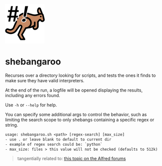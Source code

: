 <img src="./icon.png" width="128" />

# shebangaroo

Recurses over a directory looking for scripts, and tests the ones it finds to make sure they have valid interpreters.

At the end of the run, a logfile will be opened displaying the results, including any errors found.

Use `-h` or `--help` for help.

You can specify some additional args to control the behavior, such as limiting the search scope to only shebangs containing a specific regex or string.

```
usage: shebangaroo.sh <path> [regex-search] [max_size]
- use . or leave blank to default to current dir
- example of regex search could be: `python`
- max_size: files > this value will not be checked (defaults to 512k)
```

> tangentially related to: [this topic on the Alfred forums](https://www.alfredforum.com/topic/21940-not-quite-a-bug-updating-a-workflow-should-not-automatically-enable-it-if-disabled/?do=findComment&comment=114168)
